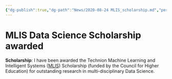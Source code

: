 ```yaml
---
{"dg-publish":true,"dg-path":"News/2020-08-24 MLIS_scholarship.md","permalink":"/news/2020-08-24-mlis-scholarship/","title":"MLIS Data Science Scholarship awarded.","created":"2020-08-24","updated":"2025-01-12T23:30:06.763+02:00"}
---
```



# MLIS Data Science Scholarship awarded

**Scholarship**: I have been awarded the Technion Machine Learning and Intelligent Systems ([MLIS](https://mlis.technion.ac.il)) Scholarship (funded by the Council for Higher Education) for outstanding research in multi-disciplinary Data Science.
